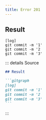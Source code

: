 ```yaml
---
title: Error 201
---
```

## Result

```gitgraph
[log]
git commit -m '1'
git commit -m '2
git commit -m '3'
```

::: details Source

````md
## Result

```gitgraph
[log]
git commit -m '1'
git commit -m '2
git commit -m '3'
```
````

:::
